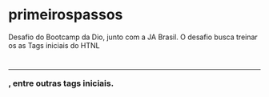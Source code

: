 # primeirospassos
Desafio do Bootcamp da Dio, junto com a JA Brasil.
O desafio busca treinar os as Tags iniciais do HTNL <p> <h1> <h2> <h3> <hr>, entre outras tags iniciais.
